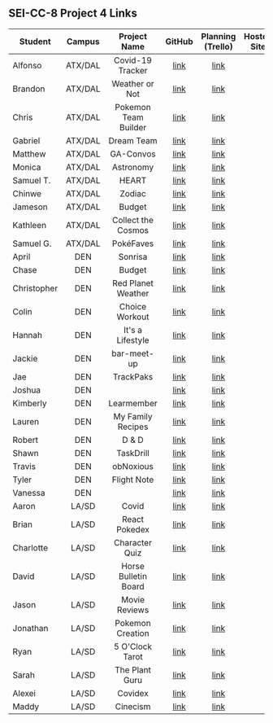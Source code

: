 ## SEI-CC-8 Project 4 Links 

| Student | Campus | Project Name | GitHub | Planning (Trello) | Hosted Site |
|---|:---:|:---:|:---:|:---:|:---:|
| Alfonso | ATX/DAL | Covid-19 Tracker | [link](https://github.com/acostade29/CoronaTracker) | [link](https://trello.com/b/7aZAMKpY/covid-19tracker) |  |
| Brandon | ATX/DAL | Weather or Not | [link](https://github.com/BSacco0674/WeatherorNot) | [link](https://trello.com/b/KePTxNPl/weather-or-not) |  |
| Chris | ATX/DAL | Pokemon Team Builder | [link](https://github.com/ChrisChroma/react-pokemon-team-builder) | [link](https://trello.com/b/544RN8KZ/poketeam) |  |
| Gabriel | ATX/DAL | Dream Team | [link](https://github.com/GabiVarella/dream-team) | [link](https://trello.com/b/xIGrNkzY/dream-team) |  |
| Matthew | ATX/DAL | GA-Convos | [link](https://github.com/MJMoquin/GA-Convos) | [link](https://trello.com/b/gCHXk5jW/ga-convos) |  |
| Monica | ATX/DAL | Astronomy | [link](https://github.com/monicamartinez64/astronomy-app) | [link](https://trello.com/b/08JZMFuk/unit-4-project) |  |
| Samuel T. | ATX/DAL | HEART | [link](https://github.com/samueltrahan/HEART) | [link](https://trello.com/b/QTAU6jJh/heart) |  |
| Chinwe | ATX/DAL | Zodiac | [link](https://github.com/chinwe2020/zodiac_app) | [link](https://trello.com/b/y2irDyfM/zodiac-app) |  |
| Jameson | ATX/DAL | Budget | [link](https://github.com/Jaice561/budget) | [link](https://trello.com/b/JpTzwd1T/budget) |  |
| Kathleen | ATX/DAL | Collect the Cosmos | [link](https://github.com/kstick9210/collect-the-cosmos) | [link](https://trello.com/b/k8mpHRKw/project-4-collect-the-cosmos) |  |
| Samuel G. | ATX/DAL | PokéFaves | [link](https://github.com/CodingSalmon/pokefaves) | [link](https://trello.com/b/l2j8lnX2/pok%C3%A9faves) |  |
| April | DEN | Sonrisa | [link](https://github.com/aprilkrgonzales/sonrisa) | [link](https://trello.com/b/xwcxa5LQ/sonrisa-llc) |  |
| Chase | DEN | Budget | [link](https://github.com/chasewri/budget) | [link](https://trello.com/b/xrsCNnSH/budget) |  |
| Christopher | DEN | Red Planet Weather | [link](https://github.com/Chris-Violante/Red-Planet-Weather) | [link](https://trello.com/b/fevEwz4F/weather-on-mars-app) |  |
| Colin | DEN | Choice Workout | [link](https://github.com/colin96man/Choice-Workout) | [link](https://trello.com/b/82BBBzDT/choice-workout) |  |
| Hannah | DEN | It's a Lifestyle | [link](https://github.com/hannahbrantley/its-a-lifestyle) | [link](https://trello.com/b/hBHlscGA/its-a-lifestyle) |  |
| Jackie | DEN | bar-meet-up | [link](https://github.com/JackieZoloo/bar-meet-up) | [link](https://trello.com/b/5bVPvXqi/bar-meet-up) |  |
| Jae | DEN | TrackPaks | [link](https://github.com/jsohnfile/trackpaks) | [link](https://trello.com/b/9O5gzn1i/trakpaks) |  |
| Joshua | DEN |  | [link](https://github.com/jfernnn/capstone) | [link](https://trello.com/b/QjYwO3de/capstone) |  |
| Kimberly | DEN | Learmember | [link](https://github.com/kimberlyalord/Learmember) | [link](https://trello.com/b/6Tg9k0zR/project-4-learmember) |  |
| Lauren | DEN | My Family Recipes | [link](https://github.com/laurenmengert/myfamilyrecipes) | [link](https://trello.com/b/f9jdO6uR/my-family-recipes) |  |
| Robert | DEN | D & D | [link](https://github.com/rperillo1/DandD-character-manager) | [link](https://trello.com/b/uapE21Wo/mern-dd-web-app) |  |
| Shawn | DEN | TaskDrill | [link](https://github.com/sgluchacki/taskdrill) | [link](https://trello.com/b/H42E5cE7/taskdrill) |  |
| Travis | DEN | obNoxious | [link](https://github.com/TCashion/obNoxious) | [link](https://trello.com/b/EBQZcdN6/obnoxious) |  |
| Tyler | DEN | Flight Note | [link](https://github.com/tawlur/final-project) | [link](https://trello.com/b/7RItwd9z/flight-note) |  |
| Vanessa | DEN |  | [link](https://github.com/vanessalarsen33/project-four) | [link](https://trello.com/b/xx7Wfpvd/spa-app) |  |
| Aaron | LA/SD | Covid | [link](https://github.com/asmith-asmith/covid-app) | [link](https://trello.com/b/yjzkoiVd/capstone) |  |
| Brian | LA/SD | React Pokedex | [link](https://github.com/irritas/react-pokedex) | [link](https://trello.com/b/fAYGJQj4/react-pokedex) |  |
| Charlotte | LA/SD | Character Quiz | [link](https://github.com/charlottepak/Character-Quiz) | [link](https://trello.com/b/nBK4Hw5c/project-4) |  |
| David | LA/SD | Horse Bulletin Board | [link](https://github.com/davesheinbein/stead-finder-horse-buliten-board) | [link](https://trello.com/b/QQgGKAnE/ga-project-4) |  |
| Jason | LA/SD | Movie Reviews | [link](https://github.com/jhur91/react-movies) | [link](https://trello.com/b/WVyN7Ttt/movie-review-app) |  |
| Jonathan | LA/SD | Pokemon Creation | [link](https://github.com/Thornathan/pokemon-creations-app) | [link](https://trello.com/b/crYJYnSN/pokemon-creation-app) |  |
| Ryan | LA/SD | 5 O'Clock Tarot | [link](https://github.com/NaryxHaxns/5-o-clock-tarot) | [link](https://trello.com/b/VAr5oeHi/5-oclock-tarot) |  |
| Sarah | LA/SD | The Plant Guru | [link](https://github.com/slrosky/the-plant-guru) | [link](https://trello.com/b/I10R9vOj/the-plant-guru) |  |
| Alexei | LA/SD | Covidex | [link](https://github.com/audarbe/covidex) | [link](https://trello.com/b/BPGrp1P2/covidex) |  |
| Maddy | LA/SD | Cinecism | [link](https://github.com/madeleinemarie/cinecism) | [link](https://trello.com/b/ZnDqaOh2/project4) |  |
